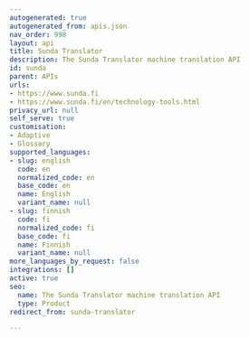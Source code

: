 ```yaml
---
autogenerated: true
autogenerated_from: apis.json
nav_order: 998
layout: api
title: Sunda Translator
description: The Sunda Translator machine translation API
id: sunda
parent: APIs
urls:
- https://www.sunda.fi
- https://www.sunda.fi/en/technology-tools.html
privacy_url: null
self_serve: true
customisation:
- Adaptive
- Glossary
supported_languages:
- slug: english
  code: en
  normalized_code: en
  base_code: en
  name: English
  variant_name: null
- slug: finnish
  code: fi
  normalized_code: fi
  base_code: fi
  name: Finnish
  variant_name: null
more_languages_by_request: false
integrations: []
active: true
seo:
  name: The Sunda Translator machine translation API
  type: Product
redirect_from: sunda-translator

---
```


